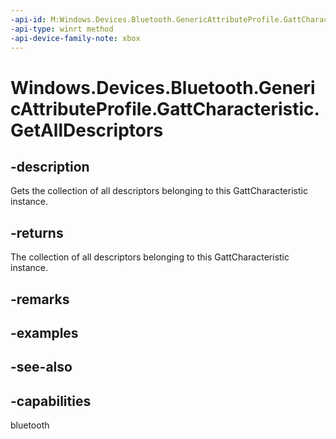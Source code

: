 ```yaml
---
-api-id: M:Windows.Devices.Bluetooth.GenericAttributeProfile.GattCharacteristic.GetAllDescriptors
-api-type: winrt method
-api-device-family-note: xbox
---
```


<!-- Method syntax
public Windows.Foundation.Collections.IVectorView<Windows.Devices.Bluetooth.GenericAttributeProfile.GattDescriptor> GetAllDescriptors()
-->

# Windows.Devices.Bluetooth.GenericAttributeProfile.GattCharacteristic.GetAllDescriptors

## -description
Gets the collection of all descriptors belonging to this GattCharacteristic instance.

## -returns
The collection of all descriptors belonging to this GattCharacteristic instance.

## -remarks

## -examples

## -see-also

## -capabilities
bluetooth
